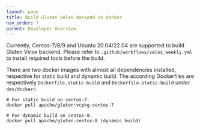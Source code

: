 ```yaml
---
layout: page
title: Build Gluten Velox backend in docker
nav_order: 7
parent: Developer Overview
---
```


Currently, Centos-7/8/9 and Ubuntu 20.04/22.04 are supported to build Gluten Velox backend. Please refer to
`.github/workflows/velox_weekly.yml` to install required tools before the build.

There are two docker images with almost all dependencies installed, respective for static build and dynamic build.
The according Dockerfiles are respectively `Dockerfile.static-build` and `Dockerfile.static-build` under `dev/docker/`.

```shell
# For static build on centos-7.
docker pull apache/gluten:vcpkg-centos-7

# For dynamic build on centos-8.
docker pull apache/gluten:centos-8 (dynamic build)
```
